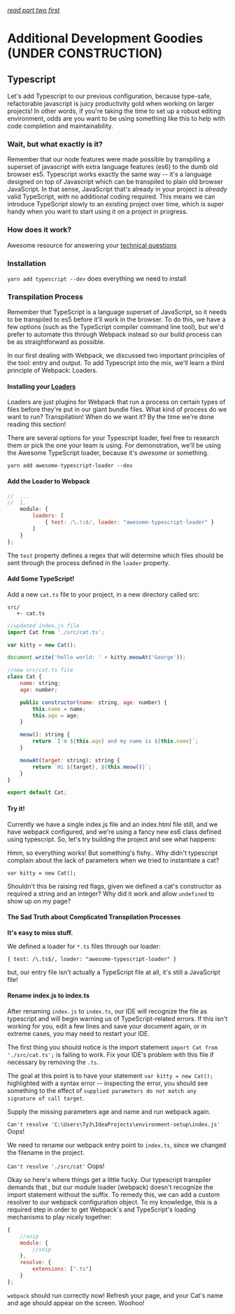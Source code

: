 *[read part two first](https://github.com/Hypaethral/javascript-projects/blob/master/environment-setup/02-create-a-project.md)*

# Additional Development Goodies (UNDER CONSTRUCTION)

## Typescript
Let's add Typescript to our previous configuration, because type-safe, refactorable javascript is juicy productivity gold when working on larger projects!  In other words, if you're taking the time to set up a robust editing environment, odds are you want to be using something like this to help with code completion and maintainability.

### Wait, but what exactly is it?
Remember that our node features were made possible by transpiling a superset of javascript with extra language features (es6) to the dumb old browser es5.  Typescript works exactly the same way -- it's a language designed on top of Javascript which can be transpiled to plain old browser JavaScript.  In that sense, JavaScript that's already in your project is *already* valid TypeScript, with no additional coding required.  This means we can introduce TypeScript slowly to an existing project over time, which is super handy when you want to start using it on a project in progress.

### How does it work?
Awesome resource for answering your [technical questions](https://github.com/Microsoft/TypeScript/wiki/FAQ)

### Installation
`yarn add typescript --dev` does everything we need to install

### Transpilation Process
Remember that TypeScript is a language superset of JavaScript, so it needs to be transpiled to es5 before it'll work in the browser. To do this, we have a few options (such as the TypeScript compiler command line tool), but we'd prefer to automate this through Webpack instead so our build process can be as straightforward as possible.

In our first dealing with Webpack, we discussed two important principles of the tool: entry and output.  To add Typescript into the mix, we'll learn a third principle of Webpack: Loaders.

#### Installing your [Loaders](https://webpack.js.org/concepts/#loaders)
Loaders are just plugins for Webpack that run a process on certain types of files before they're put in our giant bundle files.  What kind of process do we want to run?  Transpilation!  When do we want it?  By the time we're done reading this section!

There are several options for your Typescript loader, feel free to research them or pick the one your team is using.  For demonstration, we'll be using the Awesome TypeScript loader, because it's *awesome* or something.

`yarn add awesome-typescript-loader --dev`

#### Add the Loader to Webpack
```js
//  ...
//  },
    module: {
        loaders: [
            { test: /\.ts$/, loader: "awesome-typescript-loader" }
        ]
    }
};
```
The `test` property defines a regex that will determine which files should be sent through the process defined in the `loader` property.

#### Add Some TypeScript!
Add a new `cat.ts` file to your project, in a new directory called src:

```
src/
   +- cat.ts
```

```js
//updated index.js file
import Cat from './src/cat.ts';

var kitty = new Cat();

document.write('hello world: ' + kitty.meowAt('George'));
```

```js
//new src/cat.ts file
class Cat {
    name: string;
    age: number;

    public constructor(name: string, age: number) {
        this.name = name;
        this.age = age;
    }

    meow(): string {
        return `I'm ${this.age} and my name is ${this.name}`;
    }

    meowAt(target: string): string {
        return `Hi ${target}, ${this.meow()}`;
    }
}

export default Cat;
```


#### Try it!
Currently we have a single index.js file and an index.html file still, and we have webpack configured, and we're using a fancy new es6 class defined using typescript.  So, let's try building the project and see what happens:

Hmm, so everything works!  But something's fishy.. Why didn't typescript complain about the lack of parameters when we tried to instantiate a cat?

`var kitty = new Cat();`

Shouldn't this be raising red flags, given we defined a cat's constructor as required a string and an integer?  Why did it work and allow `undefined` to show up on my page?

#### The Sad Truth about Complicated Transpilation Processes
**It's easy to miss stuff.**

We defined a loader for `*.ts` files through our loader:

`{ test: /\.ts$/, loader: "awesome-typescript-loader" }`

but, our entry file isn't actually a TypeScript file at all, it's still a JavaScript file!

#### Rename index.js to index.ts
After renaming `index.js` to `index.ts`, our IDE will recognize the file as typescript and will begin warning us of TypeScript-related errors.  If this isn't working for you, edit a few lines and save your document again, or in extreme cases, you may need to restart your IDE.

The first thing you should notice is the import statement `import Cat from './src/cat.ts';` is failing to work.  Fix your IDE's problem with this file if necessary by removing the `.ts`.

The goal at this point is to have your statement `var kitty = new Cat();` highlighted with a syntax error -- inspecting the error, you should see something to the effect of `supplied parameters do not match any signature of call target`.

Supply the missing parameters age and name and run webpack again.

`Can't resolve 'C:\Users\Ty3\IdeaProjects\environment-setup\index.js'`  Oops!

We need to rename our webpack entry point to `index.ts`, since we changed the filename in the project.

`Can't resolve './src/cat'` Oops!

Okay so here's where things get a little fucky.  Our typescript transpiler demands that , but our module loader (webpack) doesn't recognize the import statement without the suffix.  To remedy this, we can add a custom resolver to our webpack configuration object.  To my knowledge, this is a required step in order to get Webpack's and TypeScript's loading mechanisms to play nicely together:

```js
{
    //snip
    module: {
        //snip
    },
    resolve: {
        extensions: [".ts"]
    }
};
```

`webpack` should run correctly now!  Refresh your page, and your Cat's name and age should appear on the screen.  Woohoo!
